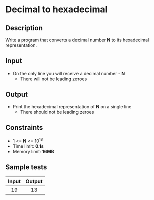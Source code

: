 # Decimal to hexadecimal

## Description
Write a program that converts a decimal number **N** to its hexadecimal representation.

## Input
- On the only line you will receive a decimal number - **N**
  - There will not be leading zeroes

## Output
- Print the hexadecimal representation of **N** on a single line
  - There should not be leading zeroes

## Constraints
- 1 <= **N** <= 10<sup>18</sup>
- Time limit: **0.1s**
- Memory limit: **16MB**

## Sample tests

| Input | Output |
|:-----:|:------:|
| 19    | 13     |
